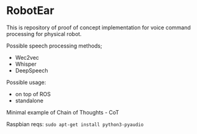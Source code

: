 # RobotEar

This is repository of proof of concept implementation for voice command processing for physical robot.

Possible speech processing methods;
- Wec2vec
- Whisper
- DeepSpeech

Possible usage:
- on top of ROS
- standalone

Minimal example of Chain of Thoughts - CoT

Raspbian reqs: 
`sudo apt-get install python3-pyaudio `
